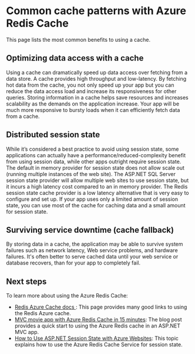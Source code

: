 <properties 
   pageTitle="Common cache patterns with Azure Redis Cache" 
   description="Learn where and why to use Azure Redis Cache" 
   services="redis-cache" 
   documentationCenter="" 
   authors="Rick-Anderson" 
   manager="wpickett" 
   editor=""/>

<tags
   ms.service="cache"
   ms.devlang="all"
   ms.topic="article"
   ms.tgt_pltfrm="cache-redis"
   ms.workload="tbd" 
   ms.date="11/24/2015"
   ms.author="riande"/>

# Common cache patterns with Azure Redis Cache

This page lists the most common benefits to using a cache.

## Optimizing data access with a cache

Using a cache can dramatically speed up data access over fetching from a data store. A cache provides high throughput and low-latency. By fetching hot data from the cache, you not only speed up your app but you can reduce the data access load and increase its responsiveness for other queries. Storing information in a cache helps save resources and increases scalability as the demands on the application increase. Your app will be much more responsive to bursty loads when it can efficiently fetch data from a cache. 

## Distributed session state
While it’s considered a best practice to avoid using session state, some applications can actually have a performance/reduced-complexity benefit from using session data, while other apps outright require session state.  The default in memory provider for session state does not allow scale out (running multiple instances of the web site). The ASP.NET SQL Server session state provider will allow multiple web sites to use session state, but it incurs a high latency cost compared to an in memory provider. The Redis session state cache provider is a low latency alternative that is very easy to configure and set up. If your app uses only a limited amount of session state, you can use most of the cache for caching data and a small amount for session state.

## Surviving service downtime (cache fallback)
 By storing data in a cache, the application may be able to survive system failures such as network latency, Web service problems, and hardware failures. It's often better to serve cached data until your web service or database recovers, than for your app to completely fail.

## Next steps
To learn more about using the Azure Redis Cache:
 
- [Redis Azure Cache docs ](http://azure.microsoft.com/documentation/services/cache/): This page provides many good links to using the Redis Azure cache.
- [MVC movie app with Azure Redis Cache in 15 minutes](http://azure.microsoft.com/blog/2014/06/05/mvc-movie-app-with-azure-redis-cache-in-15-minutes/): The blog post provides a quick start to using the Azure Redis cache in an ASP.NET MVC app.
- [How to Use ASP.NET Session State with Azure Websites](../app-service-web/web-sites-dotnet-session-state-caching.md): This topic explains how to use the Azure Redis Cache Service for session state.




